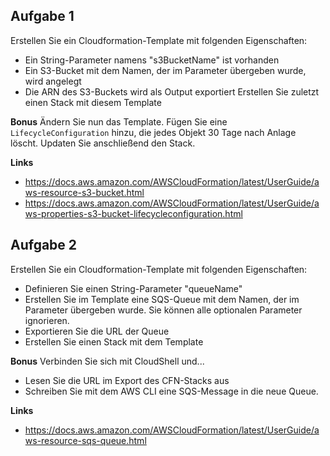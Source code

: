 ## Aufgabe 1
Erstellen Sie ein Cloudformation-Template mit folgenden Eigenschaften:
- Ein String-Parameter namens "s3BucketName" ist vorhanden
- Ein S3-Bucket mit dem Namen, der im Parameter übergeben wurde, wird angelegt
- Die ARN des S3-Buckets wird als Output exportiert
Erstellen Sie zuletzt einen Stack mit diesem Template

**Bonus**
Ändern Sie nun das Template. Fügen Sie eine `LifecycleConfiguration` hinzu, die jedes Objekt 30 Tage nach Anlage löscht. Updaten Sie anschließend den Stack. 

**Links**
- https://docs.aws.amazon.com/AWSCloudFormation/latest/UserGuide/aws-resource-s3-bucket.html
- https://docs.aws.amazon.com/AWSCloudFormation/latest/UserGuide/aws-properties-s3-bucket-lifecycleconfiguration.html

## Aufgabe 2
Erstellen Sie ein Cloudformation-Template mit folgenden Eigenschaften:
- Definieren Sie einen String-Parameter "queueName"
- Erstellen Sie im Template eine SQS-Queue mit dem Namen, der im Parameter übergeben wurde. Sie können alle optionalen Parameter ignorieren.
- Exportieren Sie die URL der Queue
- Erstellen Sie einen Stack mit dem Template

**Bonus**
Verbinden Sie sich mit CloudShell und...
- Lesen Sie die URL im Export des CFN-Stacks aus
- Schreiben Sie mit dem AWS CLI eine SQS-Message in die neue Queue.

**Links**
- https://docs.aws.amazon.com/AWSCloudFormation/latest/UserGuide/aws-resource-sqs-queue.html
